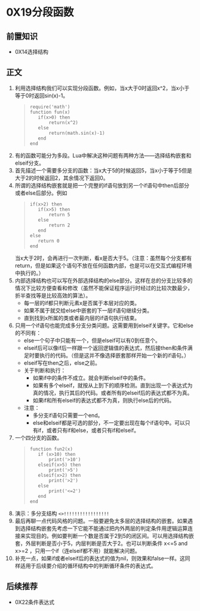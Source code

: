 # 0X19分段函数
## 前置知识
* 0X14选择结构
## 正文
1. 利用选择结构我们可以实现分段函数。例如，当x大于0时返回x^2，当x小于等于0时返回sin(x)-1。
    >```
    >require('math')
    >function fun(x)
    >    if(x>0) then
    >        return(x^2)
    >    else
    >        return(math.sin(x)-1)
    >    end
    >end
    >```
2. 有的函数可能分为多段。Lua中解决这种问题有两种方法——选择结构嵌套和elseif分支。
3. 首先描述一个需要多分支的函数：当x大于5的时候返回5，当x小于等于5但是大于2的时候返回2，其余情况下返回0。
4. 所谓的选择结构嵌套就是把一个完整的if语句放到另一个if语句中then后部分或者else后部分。例如
    >```
    >if(x>2) then 
    >    if(x>5) then
    >        return 5
    >    else
    >        return 2
    >    end
    >else
    >    return 0
    >end
    >```
    当x大于2时，会再进行一次判断，看x是否大于5。（注意：虽然每个分支都有return，但是如果这个语句不放在任何函数内部，也是可以在交互式编程环境中执行的。）
5. 内部选择结构也可以写在外部选择结构的else部分。这样在总的分支比较多的情况下比较方便查看和修改（虽然不能保证程序运行时经过的比较次数最少，折半查找等是比较高效的算法）。
    * 每一层的if都只判断元素x是否属于本层对应的类。
    * 如果不属于就交给else中嵌套的下一层if语句继续分类。
    * 直到找到x所属的类或者最内层的if语句执行结束。
6. 只用一个if语句也能完成多分支分类问题。这需要用到elseif关键字。它和else的不同有：
    * else一个句子中只能有一个，但是elseif可以有0到任意个。
    * elseif后可以像if后一样跟一个返回逻辑值的表达式，然后接then和条件满足时要执行的代码。（但是这并不像选择嵌套那样开始一个新的if语句。）
    * elseif写在then之后，else之前。
    * 关于判断和执行：
        + 如果if中的条件不成立。就会判断elseif中的条件。
        + 如果有多个elseif，就按从上到下的顺序检测。直到出现一个表达式为真的情况，执行其后的代码。或者所有的elseif后的表达式都不为真。
        + 如果if和所有elseif的表达式都不为真，则执行else后的代码。
    * 注意：
        + 多分支if语句只需要一个end。
        + else和elseif都是可选的部分，不一定要出现在每个if语句中。可以只有if，或者只有if和else，或者只有if和elseif。
7. 一个四分支的函数。
    >```
    >function fun2(x)
    >    if (x>10) then
    >        print('>10')
    >    elseif(x>5) then
    >        print('>5')
    >    elseif(x>2) then
    >        print('>2')
    >    else
    >        print('<=2')
    >    end
    >end
    >```
8. 演示：多分支结构 `<>!!!!!!!!!!!!!!!!!`
9. 最后再聊一点代码风格的问题。一般要避免太多层的选择结构的嵌套。如果遇到选择结构嵌套先考虑一下它能不能通过把内外两层的判定条件用逻辑运算连接来实现目的。例如要判断一个数是否属于2到5的闭区间。可以用选择结构嵌套，外层判断是否小于5，内层判断是否大于2。也可以判断条件 x<=5 and x>=2 ，只用一个if（连elseif都不用）就能解决问题。
10. 补充一点，如果if或者elseif后的表达式的值为nil，则效果和false一样。这同样适用于后续要介绍的循环结构中的判断循环条件的表达式。
## 后续推荐
* 0X22条件表达式